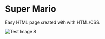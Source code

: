 # Super Mario
Easy HTML page created with with HTML/CSS.

![Test Image 8](https://github.com/Ljnce/Super-Mario-HTML-CSS/master/img/Mario.png?raw=true)
